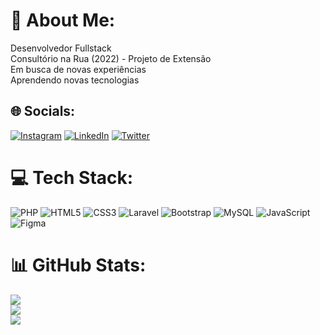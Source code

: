 # 💫 About Me:
Desenvolvedor Fullstack<br>Consultório na Rua (2022) - Projeto de Extensão<br>Em busca de novas experiências<br>Aprendendo novas tecnologias


## 🌐 Socials:
[![Instagram](https://img.shields.io/badge/Instagram-%23E4405F.svg?logo=Instagram&logoColor=white)](https://instagram.com/andremartins1033) [![LinkedIn](https://img.shields.io/badge/LinkedIn-%230077B5.svg?logo=linkedin&logoColor=white)](https://linkedin.com/in/andré-augusto-b85296228) [![Twitter](https://img.shields.io/badge/Twitter-%231DA1F2.svg?logo=Twitter&logoColor=white)](https://twitter.com/andremartins103) 

# 💻 Tech Stack:
![PHP](https://img.shields.io/badge/php-%23777BB4.svg?style=for-the-badge&logo=php&logoColor=white) ![HTML5](https://img.shields.io/badge/html5-%23E34F26.svg?style=for-the-badge&logo=html5&logoColor=white) ![CSS3](https://img.shields.io/badge/css3-%231572B6.svg?style=for-the-badge&logo=css3&logoColor=white) ![Laravel](https://img.shields.io/badge/laravel-%23FF2D20.svg?style=for-the-badge&logo=laravel&logoColor=white) ![Bootstrap](https://img.shields.io/badge/bootstrap-%23563D7C.svg?style=for-the-badge&logo=bootstrap&logoColor=white) ![MySQL](https://img.shields.io/badge/mysql-%2300f.svg?style=for-the-badge&logo=mysql&logoColor=white) ![JavaScript](https://img.shields.io/badge/javascript-%23323330.svg?style=for-the-badge&logo=javascript&logoColor=%23F7DF1E) 	![Figma](https://img.shields.io/badge/figma-%23F24E1E.svg?style=for-the-badge&logo=figma&logoColor=white)
# 📊 GitHub Stats:
![](https://github-readme-stats.vercel.app/api?username=andreaugusto-sourc&theme=radical&hide_border=false&include_all_commits=false&count_private=true)<br/>
![](https://github-readme-streak-stats.herokuapp.com/?user=andreaugusto-sourc&theme=radical&hide_border=false)<br/>
![](https://github-readme-stats.vercel.app/api/top-langs/?username=andreaugusto-sourc&theme=radical&hide_border=false&include_all_commits=false&count_private=true&layout=compact)

